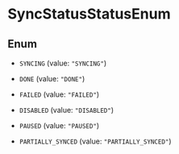 

# SyncStatusStatusEnum

## Enum


* `SYNCING` (value: `"SYNCING"`)

* `DONE` (value: `"DONE"`)

* `FAILED` (value: `"FAILED"`)

* `DISABLED` (value: `"DISABLED"`)

* `PAUSED` (value: `"PAUSED"`)

* `PARTIALLY_SYNCED` (value: `"PARTIALLY_SYNCED"`)

